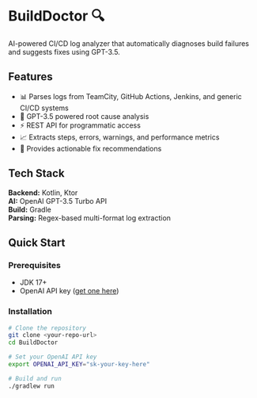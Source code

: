 # BuildDoctor 🔍

AI-powered CI/CD log analyzer that automatically diagnoses build failures and suggests fixes using GPT-3.5.

## Features

- 📊 Parses logs from TeamCity, GitHub Actions, Jenkins, and generic CI/CD systems
- 🤖 GPT-3.5 powered root cause analysis
- ⚡ REST API for programmatic access
- 📈 Extracts steps, errors, warnings, and performance metrics
- 🎯 Provides actionable fix recommendations

## Tech Stack

**Backend:** Kotlin, Ktor  
**AI:** OpenAI GPT-3.5 Turbo API  
**Build:** Gradle  
**Parsing:** Regex-based multi-format log extraction

## Quick Start

### Prerequisites

- JDK 17+
- OpenAI API key ([get one here](https://platform.openai.com/api-keys))

### Installation
```bash
# Clone the repository
git clone <your-repo-url>
cd BuildDoctor

# Set your OpenAI API key
export OPENAI_API_KEY="sk-your-key-here"

# Build and run
./gradlew run
